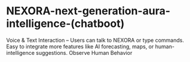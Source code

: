 # NEXORA-next-generation-aura-intelligence-(chatboot)

Voice & Text Interaction – Users can talk to NEXORA or type commands.
Easy to integrate more features like AI forecasting, maps, or human-intelligence suggestions.
Observe Human Behavior 
